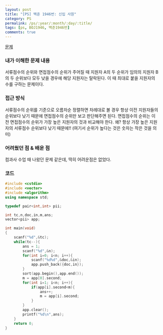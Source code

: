 ```yaml
---
layout: post
title: "[PS] 백준 1946번: 신입 사원"
category: PS
permalink: /ps/:year/:month/:day/:title/
tags: [ps, BOJ1946, 백준1946번]
comments: true
---
```


[문제](https://www.acmicpc.net/problem/1946)

### 내가 이해한 문제 내용

서류점수의 순위와 면접점수의 순위가 주어질 때 지원자 A의 두 순위가 임의의 지원자 B의 두 순위보다 모두 낮을 경우에 해당 지원자는 탈락된다. 이 때 최대로 붙을 지원자의 수를 구하는 문제이다.

### 접근 방식

서류점수의 순위를 기준으로 오름차순 정렬하면 차례대로 볼 경우 항상 이전 지원자들의 순위보다 낮기 때문에 면접점수의 순위만 보고 판단해주면 된다. 면접점수의 순위는 이전 면접점수의 순위가 가장 높은 지원자의 것과 비교해야 한다. 왜? 항상 가장 높은 지원자의 서류점수 순위보다 낮기 때문에!! (여기서 순위가 높다는 것은 숫자는 작은 것을 의미)

### 어려웠던 점 & 배운 점

컴과사 수업 때 나왔던 문제 같은데, 딱히 어려운점은 없었다.

### 코드

```c++
#include <cstdio>
#include <vector>
#include <algorithm>
using namespace std;

typedef pair<int,int> pii;

int tc,n,doc,in,m,ans;
vector<pii> app;

int main(void)
{
    scanf("%d",&tc);
    while(tc--){
        ans = 1;
        scanf("%d",&n);
        for(int i=0; i<n; i++){
            scanf("%d%d",&doc,&in);
            app.push_back({doc,in});
        }
        sort(app.begin(),app.end());
        m = app[0].second;
        for(int i=1; i<n; i++){
            if(app[i].second<m){
                ans++;
                m = app[i].second;
            }
        }
        app.clear();
        printf("%d\n",ans);
    }
    return 0;
}
```

